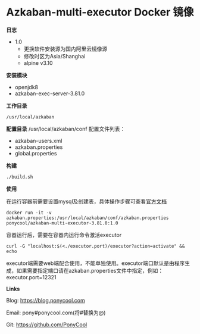 # Azkaban-multi-executor  Docker 镜像

**日志**

- 1.0
  - 更换软件安装源为国内阿里云镜像源
  - 修改时区为Asia/Shanghai
  - alpine v3.10
  
**安装模块**

- openjdk8
- azkaban-exec-server-3.81.0

**工作目录**

`/usr/local/azkaban`

**配置目录**
/usr/local/azkaban/conf
配置文件列表：
- azkaban-users.xml
- azkaban.properties
- global.properties

**构建**

```
./build.sh
```

**使用**

在运行容器前需要设置mysql及创建表，具体操作步骤可查看[官方文档][1]

```
docker run -it -v azkaban.properties:/usr/local/azkaban/conf/azkaban.properties  ponycool/azkaban-multi-executor-3.81.0:1.0
```
容器运行后，需要在容器内运行命令激活executor
```
curl -G "localhost:$(<./executor.port)/executor?action=activate" && echo
```

executor端需要web端配合使用，不能单独使用。executor端口默认是由程序生成，如果需要指定端口请在azkaban.properties文件中指定，例如：executor.port=12321


**Links**

Blog: https://blog.ponycool.com

Email: pony#ponycool.com(将#替换为@)

Git: https://github.com/PonyCool


[1]: https://azkaban.readthedocs.io/en/latest/getStarted.html#getting-started-with-the-multi-executor-server